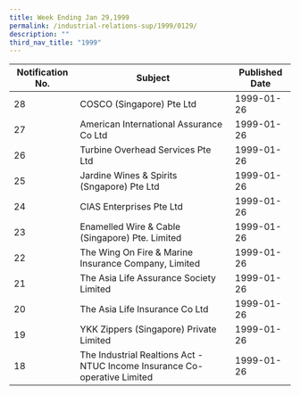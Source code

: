 ```yaml
---
title: Week Ending Jan 29,1999
permalink: /industrial-relations-sup/1999/0129/
description: ""
third_nav_title: "1999"
---
```

|Notification No.|Subject|Published Date|
|---|---|---|
|28|COSCO (Singapore) Pte Ltd|1999-01-26|
|27|American International Assurance Co Ltd|1999-01-26|
|26|Turbine Overhead Services Pte Ltd|1999-01-26|
|25|Jardine Wines & Spirits (Sngapore) Pte Ltd|1999-01-26|
|24|CIAS Enterprises Pte Ltd|1999-01-26|
|23|Enamelled Wire & Cable (Singapore) Pte. Limited|1999-01-26|
|22|The Wing On Fire & Marine Insurance Company, Limited|1999-01-26|
|21|The Asia Life Assurance Society Limited|1999-01-26|
|20|The Asia Life Insurance Co Ltd|1999-01-26|
|19|YKK Zippers (Singapore) Private Limited|1999-01-26|
|18|The Industrial Realtions Act - NTUC Income Insurance Co-operative Limited|1999-01-26|